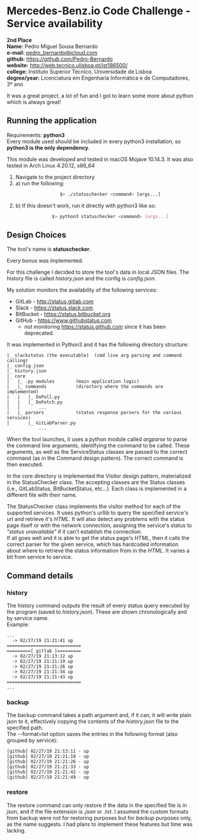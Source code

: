 # Mercedes-Benz.io Code Challenge - Service availability

**2nd Place**  
**Name:** Pedro Miguel Sousa Bernardo  
**e-mail:** pedro_bernardo@icloud.com    
**github:** https://github.com/Pedro-Bernardo  
**website:** http://web.tecnico.ulisboa.pt/ist186500/  
**college:** Instituto Superior Técnico, Universidade de Lisboa  
**degree/year:** Licenciatura em Engenharia Informática e de Computadores, 3º ano  

It was a great project, a lot of fun and I got to learn some more about python which is always great!   

## Running the application
Requirements: **python3**  
Every module used should be included in every python3 installation, so **python3 is the only dependency**.

This module was developed and tested in macOS Mojave 10.14.3. It was also tested in Arch Linux 4.20.12, x86_64

1. Navigate to the project directory
2. a) run the following:
``` bash
                    $> ./statuschecker <command> [args...]
```
2. b) If this doesn't work, run it directly with python3 like so:
``` bash
                 $> python3 statuschecker <command> [args...]
```




## Design Choices
The tool's name is **statuschecker**.    

Every bonus was implemented.

For this challenge I decided to store the tool's data in local JSON files. The history file is called *history.json* and the config is *config.json*.

My solution monitors the availability of the following services:
- GitLab - http://status.gitlab.com
- Slack - https://status.slack.com
- BitBucket - https://status.bitbucket.org
- GitHub - https://www.githubstatus.com 
    - not monitoring https://status.github.com since it has been deprecated.

It was implemented in Python3 and it has the following directory structure:

```
|_ slackstatus (the executable)  (cmd line arg parsing and command calling)
|_ config.json  
|_ history.json  
|_ core    
|   |_ .py modules        (main application logic)
|   |_ commands           (directory where the commands are implemented)
|   |   |_ DoPoll.py
|   |   |_ DoFetch.py
|   |       ...
|   |_ parsers            (status response parsers for the various services)
|       |_ GitLabParser.py
            ...
```

When the tool launches, it uses a python module called *argparse* to parse the command line arguments, identifying the command to be called. These arguments, as well as the ServiceStatus classes are passed to the correct command (as in the Command design pattern). The correct command is then executed.

In the core directory is implemented the Visitor design pattern, materialized in the StatusChecker class. The accepting classes are the Status classes (i.e., GitLabStatus, BitBucketStatus, etc...). Each class is implemented in a different file with their name.

The StatusChecker class implements the visitor method for each of the supported services. It uses python's urllib to query the specified service's url and retrieve it's *HTML*. It will also detect any problems with the status page itself or with the network connection, assigning the service's status to *"status unavailable"* if it can't establish the connection.  
If all goes well and it is able to get the status page's *HTML*, then it calls the correct parser for the given service, which has hardcoded information about where to retrieve the status information from in the *HTML*. It varies a bit from service to service. 


## Command details
### history
The history command outputs the result of every status query executed by the program (saved to *history.json*). These are shown chronologically and by service name.  
Example:
```
...
  -> 02/27/19 21:21:41 up
============================
=========[ gitlab ]=========
  -> 02/27/19 21:13:12 up
  -> 02/27/19 21:21:19 up
  -> 02/27/19 21:21:26 up
  -> 02/27/19 21:21:34 up
  -> 02/27/19 21:21:43 up
============================
...
```

### backup
The backup command takes a path argument and, if it can, it will write plain json to it, effectively copying the contents of the *history.json* file to the specified path.  
The --format=txt option saves the entries in the following format (also grouped by service):
```
[github] 02/27/19 21:13:11 - up
[github] 02/27/19 21:21:18 - up
[github] 02/27/19 21:21:26 - up
[github] 02/27/19 21:21:33 - up
[github] 02/27/19 21:21:42 - up
[github] 02/27/19 21:21:49 - up
```

### restore
The restore command can only restore if the data in the specified file is in *json*, and if the file extension is *.json* or *.txt*.
I assumed the custom formats from backup were not for restoring purposes but for *backup* purposes only, as the name suggests. I had plans to implement these features but time was lacking.



